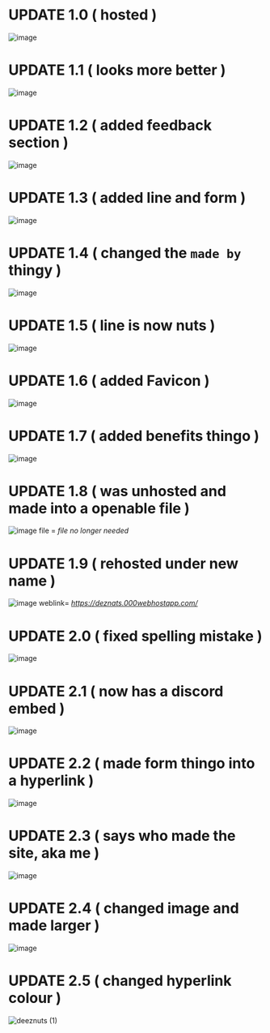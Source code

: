 # UPDATE 1.0 ( hosted )

![image](https://user-images.githubusercontent.com/90879002/173333688-3a0e3b06-7274-4345-9946-0a01d67c446b.png)


# UPDATE 1.1 ( looks more better )

![image](https://user-images.githubusercontent.com/90879002/173333983-b5e5b7d5-eed6-4d5a-8022-b280a936cd49.png)


# UPDATE 1.2 ( added feedback section ) 

![image](https://user-images.githubusercontent.com/90879002/173334353-401a5622-b4a5-44ec-9f8d-4ab69a14c421.png)


# UPDATE 1.3 ( added line and form )

![image](https://user-images.githubusercontent.com/90879002/173440268-4d4a721e-b8d1-46b8-8d60-83b4394a2235.png)


# UPDATE 1.4 ( changed the `made by` thingy )

![image](https://user-images.githubusercontent.com/90879002/173540367-6167093d-6e8e-4ee8-a707-43a67cf2c166.png)


# UPDATE 1.5 ( line is now nuts )

![image](https://user-images.githubusercontent.com/90879002/173779111-41a5f1d6-d647-46d7-aad2-2839b53aef78.png)


# UPDATE 1.6 ( added Favicon )

![image](https://user-images.githubusercontent.com/90879002/174474993-c7f2e41d-cc96-4acd-8379-0c4b6d3f0aee.png)


# UPDATE 1.7 ( added benefits thingo ) 

![image](https://user-images.githubusercontent.com/90879002/174972555-10409f2e-3317-4e59-8993-ec8e5b3db4c8.png)


# UPDATE 1.8 ( was unhosted and made into a openable file ) 

![image](https://user-images.githubusercontent.com/90879002/177141447-1dfa9cd9-966e-4e09-bd29-74e01812450b.png)
file = *file no longer needed*


# UPDATE 1.9 ( rehosted under new name ) 

![image](https://user-images.githubusercontent.com/90879002/177143509-203fd503-5b62-4422-80b1-1da3586e1c42.png)
weblink= *https://deznats.000webhostapp.com/*


# UPDATE 2.0 ( fixed spelling mistake )

![image](https://user-images.githubusercontent.com/90879002/177228992-202f308e-71b4-4584-b4de-1296665269f5.png)


# UPDATE 2.1 ( now has a discord embed ) 

![image](https://user-images.githubusercontent.com/90879002/177524231-721b4c66-1c8b-4f6d-b3c0-3b970355e46a.png)


# UPDATE 2.2 ( made form thingo into a hyperlink ) 

![image](https://user-images.githubusercontent.com/90879002/177660136-f8150a2a-5e78-46a3-aaa2-1fa280934dbd.png)


# UPDATE 2.3 ( says who made the site, aka **me** ) 

![image](https://user-images.githubusercontent.com/90879002/177662993-680ff48d-1fb7-4950-9220-1489d6647b38.png)


# UPDATE 2.4 ( changed image and made larger ) 

![image](https://user-images.githubusercontent.com/90879002/177679006-d770bc46-63f4-4197-aaab-9501f17392a4.png)


# UPDATE 2.5 ( changed hyperlink colour ) 

![deeznuts (1)](https://user-images.githubusercontent.com/90879002/177723092-798622ba-68ee-4189-bd82-b038af9947af.gif)





